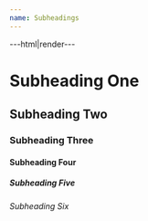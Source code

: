 ```yaml
---
name: Subheadings
---
```


---html|render---

<h1 class="subheading">Subheading One</h1>
<h2 class="subheading">Subheading Two</h2>
<h3 class="subheading">Subheading Three</h3>
<h4 class="subheading">Subheading Four</h4>
<h5 class="subheading">Subheading Five</h5>
<h6 class="subheading">Subheading Six</h6>